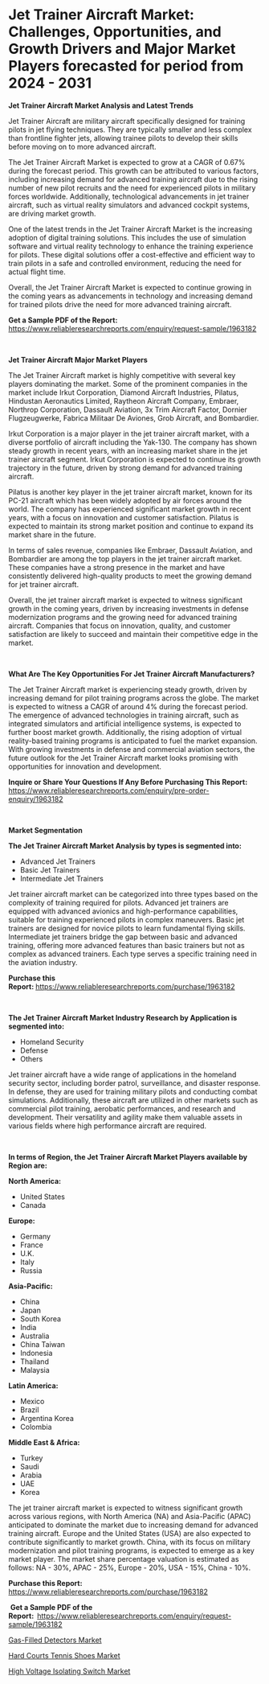 <p><h1>Jet Trainer Aircraft Market: Challenges, Opportunities, and Growth Drivers and Major Market Players forecasted for period from 2024 - 2031</h1></p><p><strong>Jet Trainer Aircraft Market Analysis and Latest Trends</strong></p>
<p><p>Jet Trainer Aircraft are military aircraft specifically designed for training pilots in jet flying techniques. They are typically smaller and less complex than frontline fighter jets, allowing trainee pilots to develop their skills before moving on to more advanced aircraft.</p><p>The Jet Trainer Aircraft Market is expected to grow at a CAGR of 0.67% during the forecast period. This growth can be attributed to various factors, including increasing demand for advanced training aircraft due to the rising number of new pilot recruits and the need for experienced pilots in military forces worldwide. Additionally, technological advancements in jet trainer aircraft, such as virtual reality simulators and advanced cockpit systems, are driving market growth.</p><p>One of the latest trends in the Jet Trainer Aircraft Market is the increasing adoption of digital training solutions. This includes the use of simulation software and virtual reality technology to enhance the training experience for pilots. These digital solutions offer a cost-effective and efficient way to train pilots in a safe and controlled environment, reducing the need for actual flight time.</p><p>Overall, the Jet Trainer Aircraft Market is expected to continue growing in the coming years as advancements in technology and increasing demand for trained pilots drive the need for more advanced training aircraft.</p></p>
<p><strong>Get a Sample PDF of the Report:&nbsp;</strong> <a href="https://www.reliableresearchreports.com/enquiry/request-sample/1963182">https://www.reliableresearchreports.com/enquiry/request-sample/1963182</a></p>
<p>&nbsp;</p>
<p><strong>Jet Trainer Aircraft Major Market Players</strong></p>
<p><p>The Jet Trainer Aircraft market is highly competitive with several key players dominating the market. Some of the prominent companies in the market include Irkut Corporation, Diamond Aircraft Industries, Pilatus, Hindustan Aeronautics Limited, Raytheon Aircraft Company, Embraer, Northrop Corporation, Dassault Aviation, 3x Trim Aircraft Factor, Dornier Flugzeugwerke, Fabrica Militaar De Aviones, Grob Aircraft, and Bombardier.</p><p>Irkut Corporation is a major player in the jet trainer aircraft market, with a diverse portfolio of aircraft including the Yak-130. The company has shown steady growth in recent years, with an increasing market share in the jet trainer aircraft segment. Irkut Corporation is expected to continue its growth trajectory in the future, driven by strong demand for advanced training aircraft.</p><p>Pilatus is another key player in the jet trainer aircraft market, known for its PC-21 aircraft which has been widely adopted by air forces around the world. The company has experienced significant market growth in recent years, with a focus on innovation and customer satisfaction. Pilatus is expected to maintain its strong market position and continue to expand its market share in the future.</p><p>In terms of sales revenue, companies like Embraer, Dassault Aviation, and Bombardier are among the top players in the jet trainer aircraft market. These companies have a strong presence in the market and have consistently delivered high-quality products to meet the growing demand for jet trainer aircraft.</p><p>Overall, the jet trainer aircraft market is expected to witness significant growth in the coming years, driven by increasing investments in defense modernization programs and the growing need for advanced training aircraft. Companies that focus on innovation, quality, and customer satisfaction are likely to succeed and maintain their competitive edge in the market.</p></p>
<p>&nbsp;</p>
<p><strong>What Are The Key Opportunities For Jet Trainer Aircraft Manufacturers?</strong></p>
<p><p>The Jet Trainer Aircraft market is experiencing steady growth, driven by increasing demand for pilot training programs across the globe. The market is expected to witness a CAGR of around 4% during the forecast period. The emergence of advanced technologies in training aircraft, such as integrated simulators and artificial intelligence systems, is expected to further boost market growth. Additionally, the rising adoption of virtual reality-based training programs is anticipated to fuel the market expansion. With growing investments in defense and commercial aviation sectors, the future outlook for the Jet Trainer Aircraft market looks promising with opportunities for innovation and development.</p></p>
<p><strong>Inquire or Share Your Questions If Any Before Purchasing This Report:</strong> <a href="https://www.reliableresearchreports.com/enquiry/pre-order-enquiry/1963182">https://www.reliableresearchreports.com/enquiry/pre-order-enquiry/1963182</a></p>
<p>&nbsp;</p>
<p><strong>Market Segmentation</strong></p>
<p><strong>The Jet Trainer Aircraft Market Analysis by types is segmented into:</strong></p>
<p><ul><li>Advanced Jet Trainers</li><li>Basic Jet Trainers</li><li>Intermediate Jet Trainers</li></ul></p>
<p><p>Jet trainer aircraft market can be categorized into three types based on the complexity of training required for pilots. Advanced jet trainers are equipped with advanced avionics and high-performance capabilities, suitable for training experienced pilots in complex maneuvers. Basic jet trainers are designed for novice pilots to learn fundamental flying skills. Intermediate jet trainers bridge the gap between basic and advanced training, offering more advanced features than basic trainers but not as complex as advanced trainers. Each type serves a specific training need in the aviation industry.</p></p>
<p><strong>Purchase this Report:&nbsp;</strong><a href="https://www.reliableresearchreports.com/purchase/1963182">https://www.reliableresearchreports.com/purchase/1963182</a></p>
<p>&nbsp;</p>
<p><strong>The Jet Trainer Aircraft Market Industry Research by Application is segmented into:</strong></p>
<p><ul><li>Homeland Security</li><li>Defense</li><li>Others</li></ul></p>
<p><p>Jet trainer aircraft have a wide range of applications in the homeland security sector, including border patrol, surveillance, and disaster response. In defense, they are used for training military pilots and conducting combat simulations. Additionally, these aircraft are utilized in other markets such as commercial pilot training, aerobatic performances, and research and development. Their versatility and agility make them valuable assets in various fields where high performance aircraft are required.</p></p>
<p>&nbsp;</p>
<p><strong>In terms of Region, the Jet Trainer Aircraft Market Players available by Region are:</strong></p>
<p>
    <p> <strong> North America: </strong>
        <ul>
            <li>United States</li>
            <li>Canada</li>
        </ul>
        </p> 
    <p> <strong> Europe: </strong>
        <ul>
            <li>Germany</li>
            <li>France</li>
            <li>U.K.</li>
            <li>Italy</li>
            <li>Russia</li>
        </ul>
        </p> 
    <p> <strong> Asia-Pacific: </strong>
        <ul>
            <li>China</li>
            <li>Japan</li>
            <li>South Korea</li>
            <li>India</li>
            <li>Australia</li>
            <li>China Taiwan</li>
            <li>Indonesia</li>
            <li>Thailand</li>
            <li>Malaysia</li>
        </ul>
        </p> 
    <p> <strong> Latin America: </strong>
        <ul>
            <li>Mexico</li>
            <li>Brazil</li>
            <li>Argentina Korea</li>
            <li>Colombia</li>
        </ul>
        </p> 
    <p> <strong> Middle East & Africa: </strong>
        <ul>
            <li>Turkey</li>
            <li>Saudi</li>
            <li>Arabia</li>
            <li>UAE</li>
            <li>Korea</li>
        </ul>
    </p>
    </p>
<p><p>The jet trainer aircraft market is expected to witness significant growth across various regions, with North America (NA) and Asia-Pacific (APAC) anticipated to dominate the market due to increasing demand for advanced training aircraft. Europe and the United States (USA) are also expected to contribute significantly to market growth. China, with its focus on military modernization and pilot training programs, is expected to emerge as a key market player. The market share percentage valuation is estimated as follows: NA - 30%, APAC - 25%, Europe - 20%, USA - 15%, China - 10%.</p></p>
<p><strong>Purchase this Report: </strong><a href="https://www.reliableresearchreports.com/purchase/1963182">https://www.reliableresearchreports.com/purchase/1963182</a></p>
<p>&nbsp;<strong>Get a Sample PDF of the Report:&nbsp;&nbsp;</strong><a href="https://www.reliableresearchreports.com/enquiry/request-sample/1963182">https://www.reliableresearchreports.com/enquiry/request-sample/1963182</a></p>
<p><strong></strong></p>
<p><p><a href="https://view.publitas.com/reportprime-1/gas-filled-detectors-market-research-report-provides-thorough-industry-overview-which-offers-an-in-depth-analysis-of-product-trends-and-new-market-divisions/">Gas-Filled Detectors Market</a></p><p><a href="https://view.publitas.com/reportprime-1/hard-courts-tennis-shoes-market-research-report-unlocks-analysis-on-the-market-financial-status-market-size-and-market-revenue-upto-2030/">Hard Courts Tennis Shoes Market</a></p><p><a href="https://view.publitas.com/reportprime-1/high-voltage-isolating-switch-market-research-report-unlocks-analysis-on-the-market-financial-status-market-size-and-market-revenue-upto-2030/">High Voltage Isolating Switch Market</a></p></p>